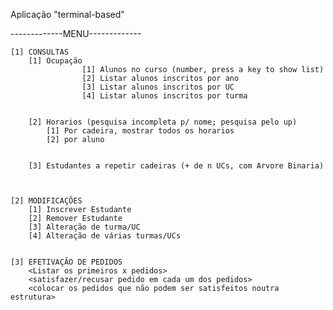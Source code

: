 Aplicação "terminal-based"

-------------MENU-------------


	[1] CONSULTAS
		[1] Ocupação
                    [1] Alunos no curso (number, press a key to show list)
                    [2] Listar alunos inscritos por ano
                    [3] Listar alunos inscritos por UC
                    [4] Listar alunos inscritos por turma

			
		[2] Horarios (pesquisa incompleta p/ nome; pesquisa pelo up)
			[1] Por cadeira, mostrar todos os horarios
			[2] por aluno
			
		
		[3] Estudantes a repetir cadeiras (+ de n UCs, com Arvore Binaria)
		
	
	
	[2] MODIFICAÇÕES
		[1] Inscrever Estudante
		[2] Remover Estudante
		[3] Alteração de turma/UC
		[4] Alteração de várias turmas/UCs
	

	[3] EFETIVAÇÃO DE PEDIDOS
		<Listar os primeiros x pedidos>
		<satisfazer/recusar pedido em cada um dos pedidos>
		<colocar os pedidos que não podem ser satisfeitos noutra estrutura>
		